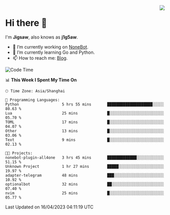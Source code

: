 <a href="#">
  <img align="right" src="https://github-readme-stats.vercel.app/api?username=j1g5awi&count_private=true&show_icons=true&title_color=80070B&text_color=B3B3B3&bg_color=212121&icon_color=80070B" />
</a>

# Hi there 👋

I'm **Jigsaw**, also knows as **j1g5aw**.

- 🔭 I’m currently working on [NoneBot](https://github.com/nonebot).
- 🌱 I’m currently learning Go and Python.
- 📫 How to reach me: [Blog](https://blog.maddestroyer.xyz/).

<!--START_SECTION:waka-->
![Code Time](http://img.shields.io/badge/Code%20Time-1%2C111%20hrs%2050%20mins-blue)

📊 **This Week I Spent My Time On** 

```text
🕑︎ Time Zone: Asia/Shanghai

💬 Programming Languages: 
Python                   5 hrs 55 mins       ████████████████████░░░░░   80.63 % 
Lua                      25 mins             █░░░░░░░░░░░░░░░░░░░░░░░░   05.70 % 
TOML                     17 mins             █░░░░░░░░░░░░░░░░░░░░░░░░   04.07 % 
Other                    13 mins             █░░░░░░░░░░░░░░░░░░░░░░░░   03.06 % 
Text                     9 mins              █░░░░░░░░░░░░░░░░░░░░░░░░   02.13 % 

🐱‍💻 Projects: 
nonebot-plugin-all4one   3 hrs 45 mins       █████████████░░░░░░░░░░░░   51.15 % 
Unknown Project          1 hr 27 mins        █████░░░░░░░░░░░░░░░░░░░░   19.97 % 
adapter-telegram         48 mins             ███░░░░░░░░░░░░░░░░░░░░░░   10.92 % 
optionalbot              32 mins             ██░░░░░░░░░░░░░░░░░░░░░░░   07.40 % 
nvim                     25 mins             █░░░░░░░░░░░░░░░░░░░░░░░░   05.77 % 
```


 Last Updated on 16/04/2023 04:11:19 UTC
<!--END_SECTION:waka-->
